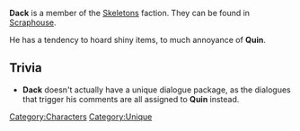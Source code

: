 **Dack** is a member of the [Skeletons](Skeletons.md "wikilink") faction.
They can be found in [Scraphouse](Scraphouse.md "wikilink").

He has a tendency to hoard shiny items, to much annoyance of **Quin**.

## Trivia

- **Dack** doesn't actually have a unique dialogue package, as the
  dialogues that trigger his comments are all assigned to **Quin**
  instead.

[Category:Characters](Category:Characters "wikilink")
[Category:Unique](Category:Unique "wikilink")